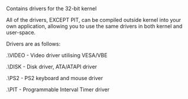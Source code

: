 Contains drivers for the 32-bit kernel

All of the drivers, EXCEPT PIT, can be compiled outside kernel into your own application, allowing you to use the same drivers in both kernel and user-space.

Drivers are as follows:

.\VIDEO - Video driver utilising VESA/VBE

.\DISK - Disk driver, ATA/ATAPI driver

.\PS2 - PS2 keyboard and mouse driver

.\PIT - Programmable Interval Timer driver

